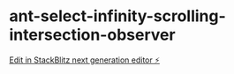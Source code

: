 # ant-select-infinity-scrolling-intersection-observer

[Edit in StackBlitz next generation editor ⚡️](https://stackblitz.com/~/github.com/alexpozdnyakof/ant-select-infinity-scrolling-intersection-observer)